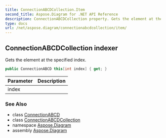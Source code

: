 ```yaml
---
title: ConnectionABCDCollection.Item
second_title: Aspose.Diagram for .NET API Reference
description: ConnectionABCDCollection property. Gets the element at the specified index
type: docs
url: /net/aspose.diagram/connectionabcdcollection/item/
---
```

## ConnectionABCDCollection indexer

Gets the element at the specified index.

```csharp
public ConnectionABCD this[int index] { get; }
```

| Parameter | Description |
| --- | --- |
| index |  |

### See Also

* class [ConnectionABCD](../../connectionabcd/)
* class [ConnectionABCDCollection](../)
* namespace [Aspose.Diagram](../../connectionabcdcollection/)
* assembly [Aspose.Diagram](../../../)



